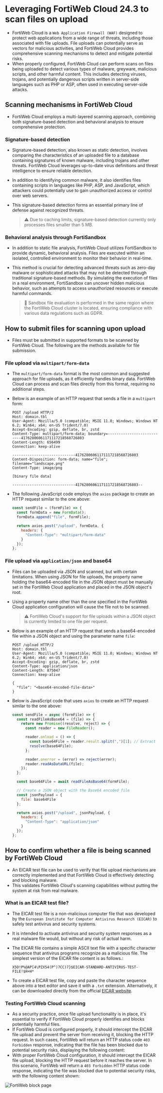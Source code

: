 # Leveraging FortiWeb Cloud 24.3 to scan files on upload

* FortiWeb Cloud is a `Web Application Firewall (WAF)` designed to protect web applications from a wide range of threats, including those associated with file uploads. File uploads can potentially serve as vectors for malicious activities, and FortiWeb Cloud provides comprehensive scanning mechanisms to detect and mitigate potential risks.
* When properly configured, FortiWeb Cloud can perform scans on files being uploaded to detect various types of malware, greyware, malicious scripts, and other harmful content. This includes detecting viruses, trojans, and potentially dangerous scripts written in server-side languages such as PHP or ASP, often used in executing server-side attacks.

## Scanning mechanisms in FortiWeb Cloud

* FortiWeb Cloud employs a multi-layered scanning approach, combining both signature-based detection and behavioral analysis to ensure comprehensive protection.

### Signature-based detection

* Signature-based detection, also known as static detection, involves comparing the characteristics of an uploaded file to a database containing signatures of known malware, including trojans and other threats. FortiWeb Cloud leverages up-to-date virus definitions and threat intelligence to ensure reliable detection.
* In addition to identifying common malware, it also identifies files containing scripts in languages like PHP, ASP, and JavaScript, which attackers could potentially use to gain unauthorized access or control over web servers.
* This signature-based detection forms an essential primary line of defense against recognized threats.

  > :warning: Due to caching limits, signature-based detection currently only processes files smaller than 5 MB.

### Behavioral analysis through FortiSandbox

* In addition to static file analysis, FortiWeb Cloud utilizes FortiSandbox to provide dynamic, behavioral analysis. Files are executed within an isolated, controlled environment to monitor their behavior in real-time.
* This method is crucial for detecting advanced threats such as zero-day malware or sophisticated attacks that may not be detected through traditional signature-based methods. By simulating the execution of files in a real environment, FortiSandbox can uncover hidden malicious behavior, such as attempts to access unauthorized resources or execute harmful commands.

  > :older_man: Sandbox file evaluation is performed in the same region where the FortiWeb Cloud cluster is located, ensuring compliance with various data regulations such as GDPR.

## How to submit files for scanning upon upload

* Files must be submitted in supported formats to be scanned by FortiWeb Cloud. The following are the methods available for file submission.

### File upload via `multipart/form-data`

* The `multipart/form-data` format is the most common and suggested approach for file uploads, as it efficiently handles binary data. FortiWeb Cloud can process and scan files directly from this format, requiring no additional steps.
* Below is an example of an HTTP request that sends a file in a `multipart` form:

  ```text
  POST /upload HTTP/2
  Host: domain.tbl
  User-Agent: Mozilla/5.0 (compatible; MSIE 11.0; Windows; Windows NT 6.2; Win64; x64; en-US Trident/7.0)
  Accept-Encoding: gzip, deflate, br, zstd
  Content-Type: multipart/form-data; boundary=---------------------------41762806061171117218568726803
  Content-Length: 656499
  Connection: keep-alive
  
  -----------------------------41762806061171117218568726803
  Content-Disposition: form-data; name="file"; filename="landscape.png"
  Content-Type: image/png
  
  [binary file data]
  
  -----------------------------41762806061171117218568726803--
  ```

* The following JavaScript code employs the `axios` package to create an HTTP request similar to the one above:

  ```javascript
  const sendFile = (formFile) => {
    const formData = new FormData();
    formData.append("file", formFile);

    return axios.post("/upload", formData, {
      headers: {
        "Content-Type": "multipart/form-data"
      }
    });
  };
  ```

### File upload via `application/json` and base64

* Files can be uploaded via JSON and scanned, but with certain limitations. When using JSON for file uploads, the property name holding the base64-encoded file in the JSON object must be manually set in the FortiWeb Cloud application and placed in the JSON object's root.
* Using a property name other than the one specified in the FortiWeb Cloud application configuration will cause the file not to be scanned.

  > :warning: FortiWeb Cloud's support for file uploads within a JSON object is currently limited to one file per request.

* Below is an example of an HTTP request that sends a base64-encoded file within a JSON object and using the parameter name `file`:

  ```text
  POST /upload HTTP/2
  Host: domain.tbl
  User-Agent: Mozilla/5.0 (compatible; MSIE 11.0; Windows; Windows NT 6.2; Win64; x64; en-US Trident/7.0)
  Accept-Encoding: gzip, deflate, br, zstd
  Content-Type: application/json
  Content-Length: 875047
  Connection: keep-alive
  
  {
    "file": "<base64-encoded-file-data>"
  }
  ```

* Below is JavaScript code that uses `axios` to create an HTTP request similar to the one above:

  ```javascript
  const sendFile = async (formFile) => {
    const readFileAsBase64 = (file) => {
      return new Promise((resolve, reject) => {
        const reader = new FileReader();

        reader.onload = () => {
          const base64File = reader.result.split(",")[1]; // Extract the Base64 part
          resolve(base64File);
        };

        reader.onerror = (error) => reject(error);
        reader.readAsDataURL(file);
      });
    };

    const base64File = await readFileAsBase64(formFile);

    // Create a JSON object with the Base64 encoded file
    const jsonPayload = {
      file: base64File
    };

    return axios.post("/upload", jsonPayload, {
      headers: {
        "Content-Type": "application/json"
      }
    });
  };
  ```

## How to confirm whether a file is being scanned by FortiWeb Cloud

* An EICAR test file can be used to verify that file upload mechanisms are correctly implemented and that FortiWeb Cloud is effectively detecting and blocking malware.
* This validates FortiWeb Cloud's scanning capabilities without putting the system at risk from real malware.

### What is an EICAR test file?

* The EICAR test file is a non-malicious computer file that was developed by the `European Institute for Computer Antivirus Research (EICAR)` to safely test antivirus and security systems.
* It is intended to activate antivirus and security system responses as a real malware file would, but without any risk of actual harm.
* The EICAR file contains a simple ASCII text file with a specific character sequence that antivirus programs recognize as a malicious file. The simplest version of the EICAR file content is as follows.:

  ```text
  X5O!P%@AP[4\PZX54(P^)7CC)7}$EICAR-STANDARD-ANTIVIRUS-TEST-FILE!$H+H*
  ```

* To create a EICAR test file, copy and paste the character sequence above into a text editor and save it with a `.txt` extension. Alternatively, it can be downloaded directly from the official [EICAR website][1].

### Testing FortiWeb Cloud scanning

* As a security practice, once file upload functionality is in place, it's essential to verify if FortiWeb Cloud properly identifies and blocks potentially harmful files.
* If FortiWeb Cloud is configured properly, it should intercept the EICAR file upload and prevent the server from receiving it, blocking the HTTP request. In such cases, FortiWeb will return an HTTP status code `403 Forbidden` response, indicating that the file has been blocked due to potential security risks, displaying the following content:
* With proper FortiWeb Cloud configuration, it should intercept the EICAR file upload, blocking the HTTP request before it reaches the server. In this scenario, FortiWeb will return a `403 Forbidden` HTTP status code response, indicating the file was blocked due to potential security risks, with the following content shown:

![FortiWeb block page][2]

[1]: https://www.eicar.org/download-anti-malware-testfile/
[2]: /static/images/fortiweb-eicar-alert.png
